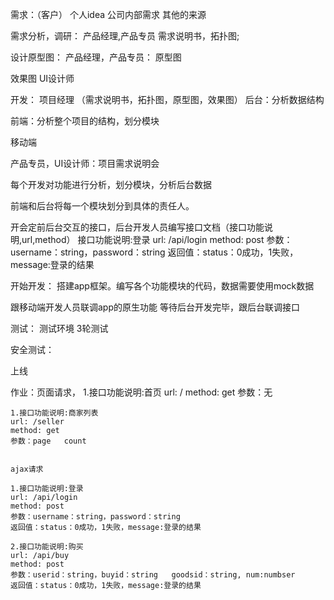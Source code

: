 需求：（客户）
    个人idea
    公司内部需求
    其他的来源

需求分析，调研：
    产品经理,产品专员
需求说明书，拓扑图;

设计原型图：
产品经理，产品专员：
原型图

效果图
UI设计师





开发：
项目经理
（需求说明书，拓扑图，原型图，效果图）
后台：分析数据结构

前端：分析整个项目的结构，划分模块

移动端


产品专员，UI设计师：项目需求说明会

每个开发对功能进行分析，划分模块，分析后台数据

前端和后台将每一个模块划分到具体的责任人。

开会定前后台交互的接口，后台开发人员编写接口文档（接口功能说明,url,method）
    接口功能说明:登录
    url: /api/login
    method: post
    参数：username：string，password：string
    返回值：status：0成功，1失败，message:登录的结果


开始开发：
搭建app框架。编写各个功能模块的代码，数据需要使用mock数据

跟移动端开发人员联调app的原生功能
等待后台开发完毕，跟后台联调接口



测试：
    测试环境
    3轮测试


安全测试：


上线




作业：页面请求，
    1.接口功能说明:首页
    url: /
    method: get
    参数：无

    1.接口功能说明:商家列表
    url: /seller   
    method: get
    参数：page   count


    ajax请求

    1.接口功能说明:登录
    url: /api/login
    method: post
    参数：username：string，password：string
    返回值：status：0成功，1失败，message:登录的结果

    2.接口功能说明:购买
    url: /api/buy
    method: post
    参数：userid：string，buyid：string   goodsid：string, num:numbser
    返回值：status：0成功，1失败，message:登录的结果









